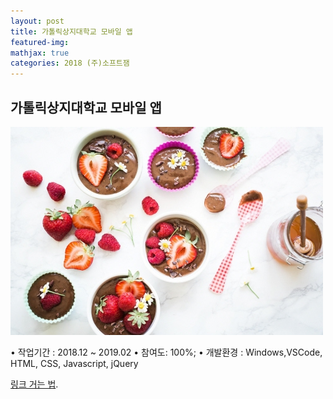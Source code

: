 ```yaml
---
layout: post
title: 가톨릭상지대학교 모바일 앱
featured-img:
mathjax: true
categories: 2018 (주)소프트잼
---
```


## 가톨릭상지대학교 모바일 앱

![00pudding](/images/00pudding.jpg)

• 작업기간 : 2018.12 ~ 2019.02
• 참여도: 100%;
• 개발환경 : Windows,VSCode, HTML, CSS, Javascript, jQuery

[링크 거는 법](https://pages.github.com).


